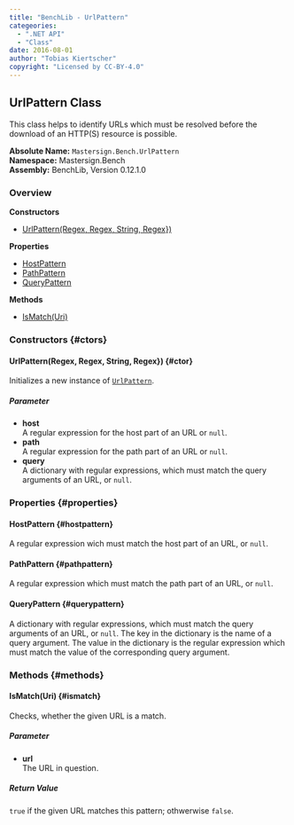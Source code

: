 ```yaml
---
title: "BenchLib - UrlPattern"
categeories:
  - ".NET API"
  - "Class"
date: 2016-08-01
author: "Tobias Kiertscher"
copyright: "Licensed by CC-BY-4.0"
---
```


## UrlPattern Class
This class helps to identify URLs which must be resolved before the download of an HTTP(S) resource is possible. 

**Absolute Name:** `Mastersign.Bench.UrlPattern`  
**Namespace:** Mastersign.Bench  
**Assembly:** BenchLib, Version 0.12.1.0



### Overview
**Constructors**

* [UrlPattern(Regex, Regex, String, Regex})](#ctor)

**Properties**

* [HostPattern](#hostpattern)
* [PathPattern](#pathpattern)
* [QueryPattern](#querypattern)

**Methods**

* [IsMatch(Uri)](#ismatch)

### Constructors {#ctors}

#### UrlPattern(Regex, Regex, String, Regex}) {#ctor}
Initializes a new instance of  [`UrlPattern`](/clr-api/mastersign-bench-urlpattern/). 

##### Parameter

* **host**  
  A regular expression for the host part of an URL or `null`.
* **path**  
  A regular expression for the path part of an URL or `null`.
* **query**  
  A dictionary with regular expressions, which must match the query arguments of an URL, or `null`.

### Properties {#properties}

#### HostPattern {#hostpattern}
A regular expression wich must match the host part of an URL, or `null`. 

#### PathPattern {#pathpattern}
A regular expression which must match the path part of an URL, or `null`. 

#### QueryPattern {#querypattern}
A dictionary with regular expressions, which must match the query arguments of an URL, or `null`. The key in the dictionary is the name of a query argument. The value in the dictionary is the regular expression which must match the value of the corresponding query argument. 

### Methods {#methods}

#### IsMatch(Uri) {#ismatch}
Checks, whether the given URL is a match. 

##### Parameter

* **url**  
  The URL in question.

##### Return Value
`true` if the given URL matches this pattern; othwerwise `false`.

